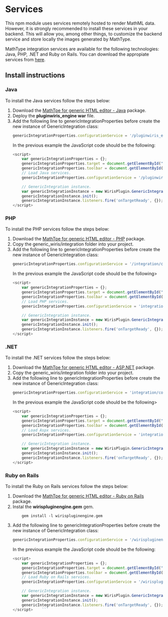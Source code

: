 # Services

This npm module uses services remotely hosted to render MathML data. However, it is strongly recommended to install these services in your backend. This will allow you, among other things, to customize the backend service and store locally the images generated by MathType.

MathType integration services are available for the following technologies: Java, PHP, .NET and Ruby on Rails. You can download the appropiate services from [here](http://www.wiris.com/en/plugins/services/download).

## Install instructions

### Java
To install the Java services follow the steps below:
1. Download the [MathTpe for generic HTML editor - Java](https://docs.wiris.com/en/mathtype/integrations/html/generic) package.
2. Deploy the **pluginwiris_engine war** file.
3. Add the following line to genericIntegrationProperties before create the new instance of GenericIntegration class:
    ```js
    genericIntegrationProperties.configurationService = '/pluginwiris_engine/app/configurationjs';
    ```
    In the previous example the JavaScript code should be the following:
    ```js
    <script>
        var genericIntegrationProperties = {};
        genericIntegrationProperties.target = document.getElementById("example");
        genericIntegrationProperties.toolbar = document.getElementById("toolbarLocation");
        // Load Java services.
        genericIntegrationProperties.configurationService = '/pluginwiris_engine/app/configurationjs';

        // GenericIntegration instance.
        var genericIntegrationInstance = new WirisPlugin.GenericIntegration(genericIntegrationProperties);
        genericIntegrationInstance.init();
        genericIntegrationInstance.listeners.fire('onTargetReady', {});
    </script>
    ```

### PHP
To install the PHP services follow the steps below:
1. Download the [MathTpe for generic HTML editor - PHP](https://docs.wiris.com/en/mathtype/integrations/html/generic) package.
2. Copy the generic_wiris/integration folder into your project.
3. Add the following line to genericIntegrationProperties before create the new instance of GenericIntegration class:
    ```js
    genericIntegrationProperties.configurationService = '/integration/configurationjs.php';
    ```
    In the previous example the JavaScript code should be the following>
    ```js
    <script>
        var genericIntegrationProperties = {};
        genericIntegrationProperties.target = document.getElementById("example");
        genericIntegrationProperties.toolbar = document.getElementById("toolbarLocation");
        // Load PHP services.
        genericIntegrationProperties.configurationService = 'integration/configurationjs.php';

        // GenericIntegration instance.
        var genericIntegrationInstance = new WirisPlugin.GenericIntegration(genericIntegrationProperties);
        genericIntegrationInstance.init();
        genericIntegrationInstance.listeners.fire('onTargetReady', {});
    </script>
    ```

### .NET
To install the .NET services follow the steps below:
1. Download the [MathTpe for generic HTML editor - ASP.NET](https://docs.wiris.com/en/mathtype/integrations/html/generic) package.
2. Copy the generic_wiris/integration folder into your project.
3. Add the following line to genericIntegrationProperties before create the new instance of GenericIntegration class:
    ```js
    genericIntegrationProperties.configurationService = 'integration/configurationjs.aspx';
    ```
    In the previous example the JavaScript code should be the following>
    ```js
    <script>
        var genericIntegrationProperties = {};
        genericIntegrationProperties.target = document.getElementById("example");
        genericIntegrationProperties.toolbar = document.getElementById("toolbarLocation");
        // Load Aspx services.
        genericIntegrationProperties.configurationService = 'integration/configurationjs.aspx';

        // GenericIntegration instance.
        var genericIntegrationInstance = new WirisPlugin.GenericIntegration(genericIntegrationProperties);
        genericIntegrationInstance.init();
        genericIntegrationInstance.listeners.fire('onTargetReady', {});
    </script>
    ```

### Ruby on Rails

To install the Ruby on Rails services follow the steps below:
1. Download the [MathTpe for generic HTML editor - Ruby on Rails](https://docs.wiris.com/en/mathtype/integrations/html/generic) package.
2. Instal the **wirispluginengine.gem** gem.
    ```
        gem install -l wirispluginengine.gem
    ```
3. Add the following line to genericIntegrationProperties before create the new instance of GenericIntegration class:
    ```js
    genericIntegrationProperties.configurationService = '/wirispluginengine/integration/configurationjs';
    ```
    In the previous example the JavaScript code should be the following:
    ```js
    <script>
        var genericIntegrationProperties = {};
        genericIntegrationProperties.target = document.getElementById("example");
        genericIntegrationProperties.toolbar = document.getElementById("toolbarLocation");
        // Load Ruby on Rails services.
        genericIntegrationProperties.configurationService = '/wirispluginengine/integration/configurationjs';

        // GenericIntegration instance.
        var genericIntegrationInstance = new WirisPlugin.GenericIntegration(genericIntegrationProperties);
        genericIntegrationInstance.init();
        genericIntegrationInstance.listeners.fire('onTargetReady', {});
    </script>    ```
